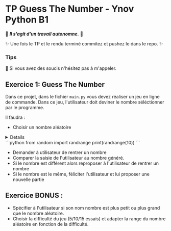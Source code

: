 # TP Guess The Number - Ynov Python B1

:see_no_evil: _**Il s'agit d'un travail autonomne.**_ :speak_no_evil:

:sparkles: Une fois le TP et le rendu terminé commitez et pushez le dans le repo. :sparkles:
  
### Tips   

:raising_hand: Si vous avez des soucis n'hésitez pas à m'appeler. 
 
 ## Exercice 1: Guess The Number
 
Dans ce projet, dans le fichier `main.py` vous devez réaliser un jeu en ligne de commande. 
Dans ce jeu, l'utilisateur doit deviner le nombre séléctionner par le programme.

Il faudra : 
- Choisir un nombre aléatoire
<summary>
  <details>Astuce : </details>
  ```python
  from random import randrange
  print(randrange(10))
  ```
</summary>

- Demander à utilisateur de rentrer un nombre
- Comparer la saisie de l'utilisateur au nombre généré. 
 - Si le nombre est différent alors reproposer à l'utilisateur de rentrer un nombre
 - Si le nombre est le même, féliciter l'utilisateur et lui proposer une nouvelle partie


## Exercice BONUS : 

- Spécifier à l'utilisateur si son nom nombre est plus petit ou plus grand que le nombre aléatoire. 
- Choisir la difficulté du jeu (5/10/15 essais) et adapter la range du nombre aléatoire en fonction de la difficulté.


